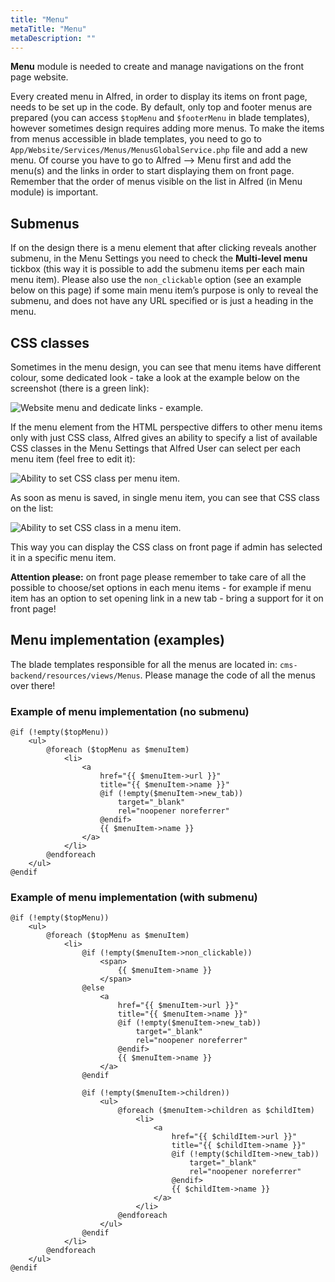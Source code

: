 ```yaml
---
title: "Menu"
metaTitle: "Menu"
metaDescription: ""
---
```


**Menu** module is needed to create and manage navigations on the front page website.

Every created menu in Alfred, in order to display its items on front page, needs to be set up in the code. By default, only top and footer menus are prepared (you can access `$topMenu` and `$footerMenu` in blade templates), however sometimes design requires adding more menus. To make the items from menus accessible in blade templates, you need to go to `App/Website/Services/Menus/MenusGlobalService.php` file and add a new menu. Of course you have to go to Alfred --> Menu first and add the menu(s) and the links in order to start displaying them on front page. Remember that the order of menus visible on the list in Alfred (in Menu module) is important. 

## Submenus
If on the design there is a menu element that after clicking reveals another submenu, in the Menu Settings you need to check the **Multi-level menu** tickbox (this way it is possible to add the submenu items per each main menu item). Please also use the `non_clickable` option (see an example below on this page) if some main menu item’s purpose is only to reveal the submenu, and does not have any URL specified or is just a heading in the menu.

## CSS classes
Sometimes in the menu design, you can see that menu items have different colour, some dedicated look - take a look at the example below on the screenshot (there is a green link):

<img src="/menu-extra-css-class.png" alt="Website menu and dedicate links - example." />

If the menu element from the HTML perspective differs to other menu items only with just CSS class, Alfred gives an ability to specify a list of available CSS classes in the Menu Settings that Alfred User can select per each menu item (feel free to edit it):

<img src="/menu-edit.png" alt="Ability to set CSS class per menu item." />

As soon as menu is saved, in single menu item, you can see that CSS class on the list:

<img src="/menu-edit-css.png" alt="Ability to set CSS class in a menu item." />

This way you can display the CSS class on front page if admin has selected it in a specific menu item.

**Attention please:** on front page please remember to take care of all the possible to choose/set options in each menu items - 
for example if menu item has an option to set opening link in a new tab - bring a support for it on front page!

## Menu implementation (examples)
The blade templates responsible for all the menus are located in: `cms-backend/resources/views/Menus`. Please manage the code of all the menus over there!

### Example of menu implementation (no submenu)
```
@if (!empty($topMenu))
    <ul>
        @foreach ($topMenu as $menuItem)
            <li>
                <a
                    href="{{ $menuItem->url }}"
                    title="{{ $menuItem->name }}"
                    @if (!empty($menuItem->new_tab))
                        target="_blank"
                        rel="noopener noreferrer"
                    @endif>
                    {{ $menuItem->name }}
                </a>
            </li>
        @endforeach
    </ul>
@endif
```

### Example of menu implementation (with submenu)
```
@if (!empty($topMenu))
    <ul>
        @foreach ($topMenu as $menuItem)
            <li>
                @if (!empty($menuItem->non_clickable))
                    <span>
                        {{ $menuItem->name }}
                    </span>
                @else
                    <a
                        href="{{ $menuItem->url }}"
                        title="{{ $menuItem->name }}"
                        @if (!empty($menuItem->new_tab))
                            target="_blank"
                            rel="noopener noreferrer"
                        @endif>
                        {{ $menuItem->name }}
                    </a>
                @endif

                @if (!empty($menuItem->children))
                    <ul>
                        @foreach ($menuItem->children as $childItem)
                            <li>
                                <a
                                    href="{{ $childItem->url }}"
                                    title="{{ $childItem->name }}"
                                    @if (!empty($childItem->new_tab))
                                        target="_blank"
                                        rel="noopener noreferrer"
                                    @endif>
                                    {{ $childItem->name }}
                                </a>
                            </li>
                        @endforeach
                    </ul>
                @endif
            </li>
        @endforeach
    </ul>
@endif
```